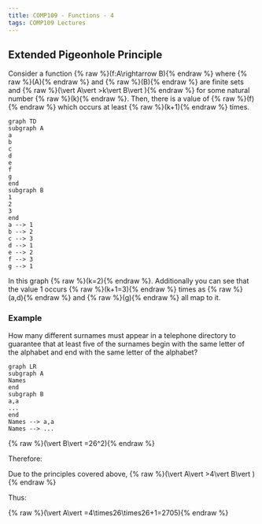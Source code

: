 ```yaml
---
title: COMP109 - Functions - 4
tags: COMP109 Lectures
---
```

## Extended Pigeonhole Principle
Consider a function {% raw %}\(f:A\rightarrow B\){% endraw %} where {% raw %}\(A\){% endraw %} and {% raw %}\(B\){% endraw %} are finite sets and {% raw %}\(\vert A\vert >k\vert B\vert \){% endraw %} for some natural number {% raw %}\(k\){% endraw %}. Then, there is a value of {% raw %}\(f\){% endraw %} which occurs at least {% raw %}\(k+1\){% endraw %} times.

```mermaid
graph TD
subgraph A
a
b
c
d
e
f
g
end 
subgraph B
1
2
3
end
a --> 1
b --> 2
c --> 3
d --> 1
e --> 2
f --> 3
g --> 1
```

In this graph {% raw %}\(k=2\){% endraw %}. Additionally you can see that the value 1 occurs {% raw %}\(k+1=3\){% endraw %} times as {% raw %}\(a,d\){% endraw %} and {% raw %}\(g\){% endraw %} all map to it.

### Example
How many different surnames must appear in a telephone directory to guarantee that at least five of the surnames begin with the same letter of the alphabet and end with the same letter of the alphabet?

```mermaid
graph LR
subgraph A
Names
end
subgraph B
a,a
...
end
Names --> a,a
Names --> ...
```

{% raw %}\(\vert B\vert =26^2\){% endraw %}

Therefore:

Due to the principles covered above, {% raw %}\(\vert A\vert >4\vert B\vert \){% endraw %}

Thus:

{% raw %}\(\vert A\vert =4\times26\times26+1=2705\){% endraw %}
